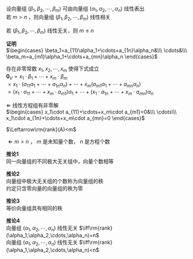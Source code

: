 设向量组 $(\beta_1,\beta_2,\cdots,\beta_m)$ 可由向量组 $(\alpha_1,\alpha_2,\cdots,\alpha_n)$ 线性表出    
若 $m>n$ ，则向量组 $(\beta_1,\beta_2,\cdots,\beta_m)$ 线性相关    
    
若 $(\beta_1,\beta_2,\cdots,\beta_m)$ 线性无关，则 $m\le n$     
    
**证明**    
 $\begin{cases}    
\beta_1=a_{11}\alpha_1+\cdots+a_{1n}\alpha_n&\\\      
\cdots&\\\    
\beta_m=a_{m1}\alpha_1+\cdots+a_{mn}\alpha_n    
\end{cases}$     
    
存在非零常数 $x_1,x_2,\cdots,x_m$ 使得下式成立    
 $\mathbf0_V=x_1\cdot\beta_1+\cdots+x_m\cdot\beta_m$     
 $=x_1\cdot(a_{11}\alpha_1+\cdots+a_{1n}\alpha_n)+\cdots+x_m(a_{m1}\alpha_1+\cdots+a_{mn}\alpha_n)$     
 $=(x_1\cdot a_{11}+\cdots+x_m\cdot a_{m1})\alpha_1+\cdots+(x_1\cdot a_{1n}+\cdots+x_m\cdot a_{mn})\alpha_n$     
    
 $\Leftarrow$ 线性方程组有非零解    
 $\begin{cases}    
x_1\cdot a_{11}+\cdots+x_m\cdot a_{m1}=0&\\\    
\cdots\\\    
x_1\cdot a_{1n}+\cdots+x_m\cdot a_{mn}=0    
\end{cases}$     
    
 $\Leftarrow\rm{rank}(A)<m$     
    
 $\Leftarrow m>n$ ， $m$ 是未知量个数， $n$ 是方程个数    
    
**推论1**    
同一向量组的不同极大无关组中，向量个数相等    
    
**推论2**    
向量组中极大无关组的个数称为向量组的秩    
约定只含零向量的向量组的秩为零    
    
**推论3**    
等价向量组具有相同的秩    
    
**推论4**    
向量组 $(\alpha_1,\alpha_2,\cdots,\alpha_n)$ 线性无关 $\iff\rm{rank}(\alpha_1,\alpha_2,\cdots,\alpha_n)=n$     
向量组 $(\alpha_1,\alpha_2,\cdots,\alpha_n)$ 线性无关 $\iff\rm{rank}(\alpha_1,\alpha_2,\cdots,\alpha_n)<n$     

